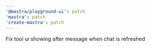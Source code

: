 ```yaml
---
'@mastra/playground-ui': patch
'mastra': patch
'create-mastra': patch
---
```


Fix tool ui showing after message when chat is refreshed
